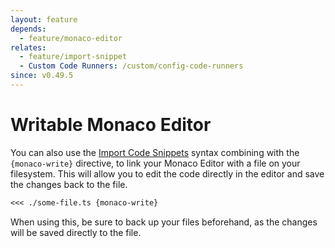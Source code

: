 ```yaml
---
layout: feature
depends:
  - feature/monaco-editor
relates:
  - feature/import-snippet
  - Custom Code Runners: /custom/config-code-runners
since: v0.49.5
---
```


# Writable Monaco Editor

You can also use the [Import Code Snippets](#import-code-snippets) syntax combining with the `{monaco-write}` directive, to link your Monaco Editor with a file on your filesystem. This will allow you to edit the code directly in the editor and save the changes back to the file.

```md
<<< ./some-file.ts {monaco-write}
```

When using this, be sure to back up your files beforehand, as the changes will be saved directly to the file.
